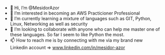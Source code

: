 - 👋 Hi, I’m @MesidorAzor
- 👀 I’m interested in becoming an AWS Practicioner Professional
- 🌱 I’m currently learning a mixture of languages such as GIT, Python, Linux, Networking as well as security
- 💞️ I’m looking to collaborate with anyone who can help me master one of these languages.  So far I seem to like Python the most.
- 📫 How to reach me is by connecting with me via my brand new Linkedin account => www.linkedin.com/in/mesidor-azor

<!---
MesidorAzor/MesidorAzor is a ✨ special ✨ repository because its `README.md` (this file) appears on your GitHub profile.
You can click the Preview link to take a look at your changes.
--->
